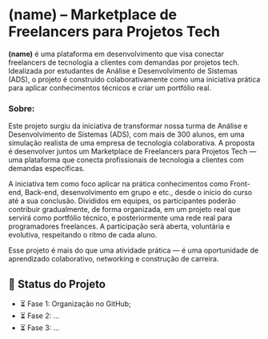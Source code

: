 # (name) – Marketplace de Freelancers para Projetos Tech

**(name)** é uma plataforma em desenvolvimento que visa conectar freelancers de tecnologia a clientes com demandas por projetos tech. Idealizada por estudantes de Análise e Desenvolvimento de Sistemas (ADS), o projeto é construído colaborativamente como uma iniciativa prática para aplicar conhecimentos técnicos e criar um portfólio real.

### Sobre:

Este projeto surgiu da iniciativa de transformar nossa turma de Análise e Desenvolvimento de Sistemas (ADS), com mais de 300 alunos, em uma simulação realista de uma empresa de tecnologia colaborativa. A proposta é desenvolver juntos um Marketplace de Freelancers para Projetos Tech — uma plataforma que conecta profissionais de tecnologia a clientes com demandas específicas.

A iniciativa tem como foco aplicar na prática conhecimentos como Front-end, Back-end, desenvolvimento em grupo e etc., desde o início do curso até a sua conclusão. Divididos em equipes, os participantes poderão contribuir gradualmente, de forma organizada, em um projeto real que servirá como portfólio técnico, e posteriormente uma rede real para programadores freelances. A participação será aberta, voluntária e evolutiva, respeitando o ritmo de cada aluno.

Esse projeto é mais do que uma atividade prática — é uma oportunidade de aprendizado colaborativo, networking e construção de carreira.

## 📌 Status do Projeto

- ⏳ Fase 1: Organização no GitHub;
- ⏳ Fase 2: ...
- ⏳ Fase 3: ...
